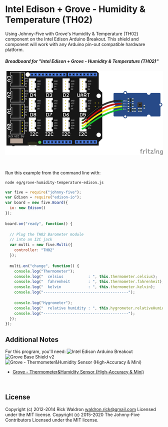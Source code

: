 <!--remove-start-->

# Intel Edison + Grove - Humidity & Temperature (TH02)

<!--remove-end-->


Using Johnny-Five with Grove's Humidity & Temperature (TH02) component on the Intel Edison Arduino Breakout. This shield and component will work with any Arduino pin-out compatible hardware platform.





##### Breadboard for "Intel Edison + Grove - Humidity & Temperature (TH02)"



![docs/breadboard/grove-humidity-temperature-edison.png](breadboard/grove-humidity-temperature-edison.png)<br>

&nbsp;




Run this example from the command line with:
```bash
node eg/grove-humidity-temperature-edison.js
```


```javascript
var five = require("johnny-five");
var Edison = require("edison-io");
var board = new five.Board({
  io: new Edison()
});

board.on("ready", function() {

  // Plug the TH02 Barometer module
  // into an I2C jack
  var multi = new five.Multi({
    controller: "TH02"
  });

  multi.on("change", function() {
    console.log("Thermometer");
    console.log("  celsius           : ", this.thermometer.celsius);
    console.log("  fahrenheit        : ", this.thermometer.fahrenheit);
    console.log("  kelvin            : ", this.thermometer.kelvin);
    console.log("--------------------------------------");

    console.log("Hygrometer");
    console.log("  relative humidity : ", this.hygrometer.relativeHumidity);
    console.log("--------------------------------------");
  });
});

```








## Additional Notes
For this program, you'll need:
![Intel Edison Arduino Breakout](https://cdn.sparkfun.com//assets/parts/1/0/1/3/9/13097-06.jpg)
![Grove Base Shield v2](http://www.seeedstudio.com/depot/images/product/base%20shield%20V2_01.jpg)
![Grove - Thermometer&Humidity Sensor (High-Accuracy & Mini)](https://github.com/rwaldron/johnny-five/raw/master/docs/breadboard/multi-TH02.png)
- [Grove - Thermometer&Humidity Sensor (High-Accuracy & Mini)](http://www.seeedstudio.com/depot/Grove-ThermometerHumidity-Sensor-HighAccuracy-Mini-p-1921.html)

&nbsp;

<!--remove-start-->

## License
Copyright (c) 2012-2014 Rick Waldron <waldron.rick@gmail.com>
Licensed under the MIT license.
Copyright (c) 2015-2020 The Johnny-Five Contributors
Licensed under the MIT license.

<!--remove-end-->
